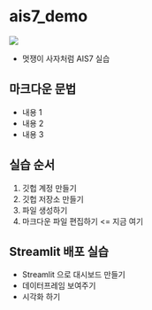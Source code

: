 # ais7_demo

<img src="https://imgur.com/a/A8hbEXl">

* 멋쟁이 사자처럼 AIS7 실습

## 마크다운 문법
* 내용 1
* 내용 2
* 내용 3

## 실습 순서
1. 깃헙 계정 만들기
2. 깃헙 저장소 만들기
3. 파일 생성하기
4. 마크다운 파일 편집하기 <= 지금 여기

## Streamlit 배포 실습
* Streamlit 으로 대시보드 만들기
* 데이터프레임 보여주기
* 시각화 하기
